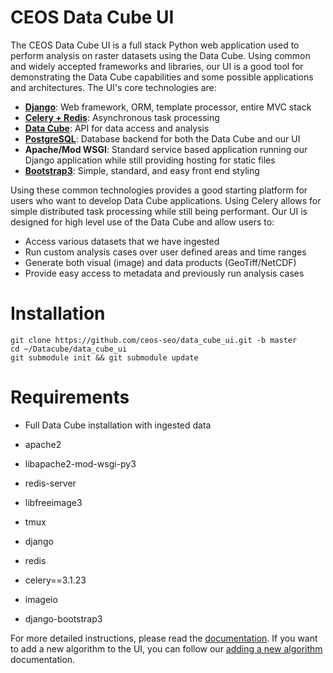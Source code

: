 CEOS Data Cube UI
=================

The CEOS Data Cube UI is a full stack Python web application used to perform analysis on raster datasets using the Data Cube. Using common and widely accepted frameworks and libraries, our UI is a good tool for demonstrating the Data Cube capabilities and some possible applications and architectures. The UI's core technologies are:
* [**Django**](https://www.djangoproject.com/): Web framework, ORM, template processor, entire MVC stack
* [**Celery + Redis**](http://www.celeryproject.org/): Asynchronous task processing
* [**Data Cube**](http://datacube-core.readthedocs.io/en/stable/): API for data access and analysis
* [**PostgreSQL**](https://www.postgresql.org/): Database backend for both the Data Cube and our UI
* **Apache/Mod WSGI**: Standard service based application running our Django application while still providing hosting for static files
* [**Bootstrap3**](http://getbootstrap.com/): Simple, standard, and easy front end styling

Using these common technologies provides a good starting platform for users who want to develop Data Cube applications. Using Celery allows for simple distributed task processing while still being performant. Our UI is designed for high level use of the Data Cube and allow users to:
* Access various datasets that we have ingested
* Run custom analysis cases over user defined areas and time ranges
* Generate both visual (image) and data products (GeoTiff/NetCDF)
* Provide easy access to metadata and previously run analysis cases

Installation
=================
```
git clone https://github.com/ceos-seo/data_cube_ui.git -b master
cd ~/Datacube/data_cube_ui
git submodule init && git submodule update
```

Requirements
=================

* Full Data Cube installation with ingested data

* apache2
* libapache2-mod-wsgi-py3
* redis-server
* libfreeimage3
* tmux

* django
* redis
* celery==3.1.23
* imageio
* django-bootstrap3

For more detailed instructions, please read the [documentation](docs/ui_install.md). If you want to add a new algorithm to the UI, you can follow our [adding a new algorithm](docs/adding_new_pages.md) documentation.

